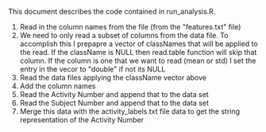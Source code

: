 
This document describes the code contained in run_analysis.R.

1. Read in the column names from the file (from the "features.txt" file)
2. We need to only read a subset of columns from the data file. To accomplish this I prepapre a vector of classNames that will be applied to the read. If the className is NULL then read.table function will skip that column. If the column is one that we want to read (mean or std)  I set the entry in the vecor to "double" if not its NULL
3. Read the data files applying the className vector above
4. Add the column names
5. Read the Activity Number and append that to the data set
6. Read the Subject Number and append that to the data set
7. Merge this data with the activity_labels.txt file data to get the string representation of the Activity Number
